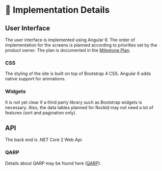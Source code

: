# :construction_worker: Implementation Details #

## User Interface ##

The user interface is implemented using Angular 6.  The order of implementation for the screens is planned according to priorities set by the product owner.  The plan is documented in the [Milestone Plan](MILESTONES.md).

### CSS ###

The styling of the site is built on top of Bootstrap 4 CSS.  Angular 6 adds native support for animations.

### Widgets ###

It is not yet clear if a third party library such as Bootstrap widgets is necessary.  Also, the data tables planned for RockId may not need a lot of features (sort and pagination only).

## API ##

The back end is .NET Core 2 Web Api.

### QARP ###

Details about QARP may be found here ([QARP](QARP.md)).